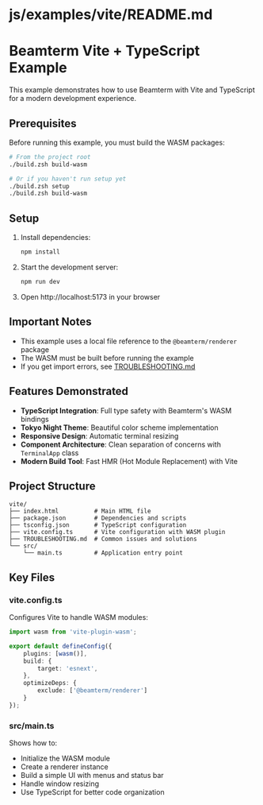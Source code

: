 # js/examples/vite/README.md

# Beamterm Vite + TypeScript Example

This example demonstrates how to use Beamterm with Vite and TypeScript for a modern development experience.

## Prerequisites

Before running this example, you must build the WASM packages:

```bash
# From the project root
./build.zsh build-wasm

# Or if you haven't run setup yet
./build.zsh setup
./build.zsh build-wasm
```

## Setup

1. Install dependencies:
   ```bash
   npm install
   ```

2. Start the development server:
   ```bash
   npm run dev
   ```

3. Open http://localhost:5173 in your browser

## Important Notes

- This example uses a local file reference to the `@beamterm/renderer` package
- The WASM must be built before running the example
- If you get import errors, see [TROUBLESHOOTING.md](./TROUBLESHOOTING.md)

## Features Demonstrated

- **TypeScript Integration**: Full type safety with Beamterm's WASM bindings
- **Tokyo Night Theme**: Beautiful color scheme implementation
- **Responsive Design**: Automatic terminal resizing
- **Component Architecture**: Clean separation of concerns with `TerminalApp` class
- **Modern Build Tool**: Fast HMR (Hot Module Replacement) with Vite

## Project Structure

```
vite/
├── index.html          # Main HTML file
├── package.json        # Dependencies and scripts
├── tsconfig.json       # TypeScript configuration
├── vite.config.ts      # Vite configuration with WASM plugin
├── TROUBLESHOOTING.md  # Common issues and solutions
└── src/
    └── main.ts         # Application entry point
```

## Key Files

### vite.config.ts
Configures Vite to handle WASM modules:
```typescript
import wasm from 'vite-plugin-wasm';

export default defineConfig({
    plugins: [wasm()],
    build: {
        target: 'esnext',
    },
    optimizeDeps: {
        exclude: ['@beamterm/renderer']
    }
});
```

### src/main.ts
Shows how to:
- Initialize the WASM module
- Create a renderer instance
- Build a simple UI with menus and status bar
- Handle window resizing
- Use TypeScript for better code organization
